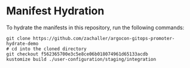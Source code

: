 # Manifest Hydration

To hydrate the manifests in this repository, run the following commands:

```shell
git clone https://github.com/zachaller/argocon-gitops-promoter-hydrate-demo
# cd into the cloned directory
git checkout f562365700e3c5e8ce06b018074961d65133acdb
kustomize build ./user-configuration/staging/integration
```
